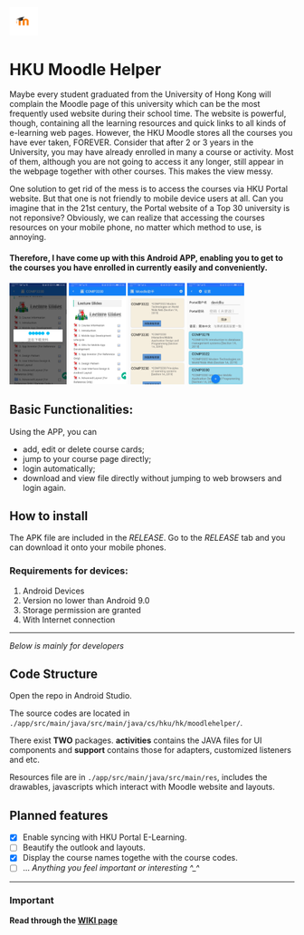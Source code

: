 <img src="app/src/main/res/mipmap-xxxhdpi/ic_launcher_foreground.png" alt="icon" width="10%"></img>
# HKU Moodle Helper

Maybe every student graduated from the University of Hong Kong will complain the Moodle page of this university
which can be the most frequently used website during their school time. The website is powerful, though, containing 
all the learning resources and quick links to all kinds of e-learning web pages. However, the HKU Moodle stores
all the courses you have ever taken, FOREVER. Consider that after 2 or 3 years in the University, you may have already
enrolled in many a course or activity. Most of them, although you are not going to access it any longer, still appear
in the webpage together with other courses. This makes the view messy. 

One solution to get rid of the mess is to access the courses via HKU Portal website. But that one is not friendly to
mobile device users at all. Can you imagine that in the 21st century, the Portal website of a Top 30 university
is not reponsive? Obviously, we can realize that accessing the courses resources on your mobile phone, no matter which
method to use, is annoying. 

#### Therefore, I have come up with this Android APP, enabling you to get to the courses you have enrolled in currently easily and conveniently. 

<img src=".idea/img/1.jpg" alt="Loading dialog" width="20%"></img>
<img src=".idea/img/2.jpg" alt="Moodle content" width="20%"></img>
<img src=".idea/img/4.jpg" alt="Cards for courses" width="20%"></img>
<img src=".idea/img/3.jpg" alt="Setting activities" width="20%"></img>

## Basic Functionalities: 

Using the APP, you can 
 * add, edit or delete course cards;
 * jump to your course page directly; 
 * login automatically; 
 * download and view file directly without jumping to web browsers and login again.
 
## How to install

The APK file are included in the *RELEASE*. Go to the *RELEASE* tab and you can download it onto your mobile
phones. 

### Requirements for devices: 
1. Android Devices
1. Version no lower than Android 9.0
1. Storage permission are granted
1. With Internet connection

---
*Below is mainly for developers*
 
## Code Structure

Open the repo in Android Studio. 

The source codes are located in `./app/src/main/java/src/main/java/cs/hku/hk/moodlehelper/`. 

There exist **TWO** packages. **activities**  contains the JAVA files for UI components and 
**support** contains those for adapters, customized listeners and etc. 

Resources file are in `./app/src/main/java/src/main/res`, includes the drawables, javascripts which
interact with Moodle website and layouts. 

## Planned features
- [x] Enable syncing with HKU Portal E-Learning. 
- [ ] Beautify the outlook and layouts. 
- [x] Display the course names togethe with the course codes. 
- [ ] ... *Anything you feel important or interesting \^_\^*

-----

### Important
**Read through the [WIKI page](https://https://github.com/EE-LiuYunhao/moodlehelper/wiki)**
